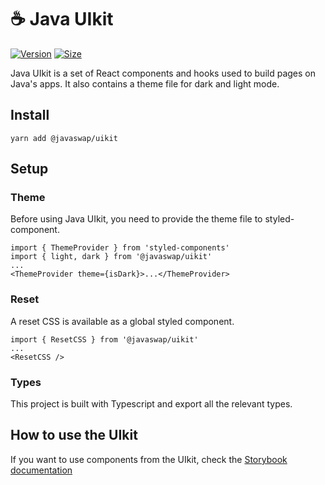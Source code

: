 # ☕ Java UIkit

[![Version](https://img.shields.io/npm/v/@javaswap/uikit)](https://www.npmjs.com/package/@javaswap/uikit) [![Size](https://img.shields.io/bundlephobia/min/@javaswap/uikit)](https://www.npmjs.com/package/@javaswap/uikit)

Java UIkit is a set of React components and hooks used to build pages on Java's apps. It also contains a theme file for dark and light mode.

## Install

`yarn add @javaswap/uikit`

## Setup

### Theme

Before using Java UIkit, you need to provide the theme file to styled-component.

```
import { ThemeProvider } from 'styled-components'
import { light, dark } from '@javaswap/uikit'
...
<ThemeProvider theme={isDark}>...</ThemeProvider>
```

### Reset

A reset CSS is available as a global styled component.

```
import { ResetCSS } from '@javaswap/uikit'
...
<ResetCSS />
```

### Types

This project is built with Typescript and export all the relevant types.

## How to use the UIkit

If you want to use components from the UIkit, check the [Storybook documentation](https://javaswap.github.io/java-uikit/)
